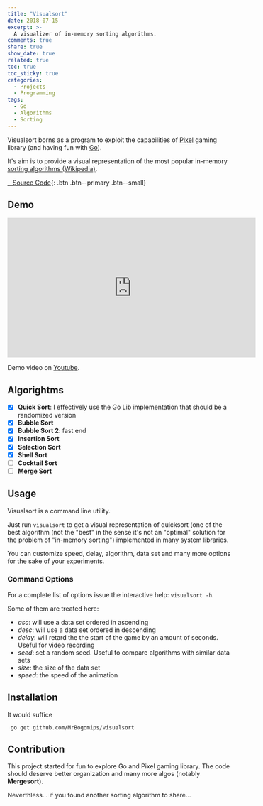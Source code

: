 ```yaml
---
title: "Visualsort"
date: 2018-07-15
excerpt: >-
  A visualizer of in-memory sorting algorithms.
comments: true
share: true
show_date: true
related: true
toc: true
toc_sticky: true
categories:
  - Projects
  - Programming
tags:
  - Go
  - Algorithms
  - Sorting
---
```


Visualsort borns as a program to exploit the capabilities of [Pixel](https://github.com/faiface/pixel) gaming library (and having fun with [Go](https://go.dev/)).

It's aim is to provide a visual representation of the most popular in-memory [sorting algorithms (Wikipedia)](https://en.wikipedia.org/wiki/Sorting_algorithm).

[<i class="fab fa-github" aria-hidden="true"></i>&nbsp;&nbsp;&nbsp;Source Code](https://github.com/MrBogomips/visualsort){: .btn .btn--primary .btn--small}

## Demo 

<div>
<iframe width="560" height="315" src="https://www.youtube.com/embed/VOQb-9w5WS8" title="YouTube video player" frameborder="0" allow="accelerometer; autoplay; clipboard-write; encrypted-media; gyroscope; picture-in-picture; web-share" allowfullscreen></iframe>
</div>

Demo video on [Youtube](https://youtu.be/VOQb-9w5WS8).

## Algorightms

- [x] **Quick Sort**: I effectively use the Go Lib implementation that should be a randomized version
- [x] **Bubble Sort**
- [x] **Bubble Sort 2**: fast end
- [x] **Insertion Sort**
- [x] **Selection Sort**
- [x] **Shell Sort**
- [ ] **Cocktail Sort**
- [ ] **Merge Sort**

## Usage

Visualsort is a command line utility.

Just run `visualsort` to get a visual representation of quicksort (one of the best algorithm (not the "best" in the sense it's not an "optimal" solution for the problem of "in-memory sorting") implemented in many system libraries.

You can customize speed, delay, algorithm, data set and many more options for the sake of your experiments.

### Command Options

For a complete list of options issue the interactive help: `visualsort -h`.

Some of them are treated here:

- _asc_: will use a data set ordered in ascending
- _desc_: will use a data set ordered in descending
- _delay_: will retard the the start of the game by an amount of seconds. Useful for video recording
- _seed_: set a random seed. Useful to compare algorithms with similar data sets
- _size_: the size of the data set
- _speed_: the speed of the animation

## Installation

It would suffice

```
 go get github.com/MrBogomips/visualsort
```

## Contribution

This project started for fun to explore Go and Pixel gaming library.
The code should deserve better organization and many more algos (notably **Mergesort**).

Neverthless… if you found another sorting algorithm to share…